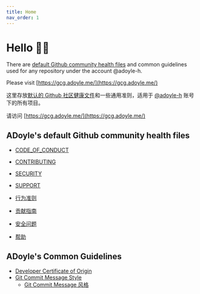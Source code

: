 ```yaml
---
title: Home
nav_order: 1
---
```

# Hello 👨‍💻️

There are [default Github community health files](https://docs.github.com/en/communities/setting-up-your-project-for-healthy-contributions/creating-a-default-community-health-file) and common guidelines used for any repository under the account @adoyle-h.

Please visit [https://gcg.adoyle.me/](https://gcg.adoyle.me/)

这里存放[默认的 Github 社区健康文件](https://docs.github.com/en/communities/setting-up-your-project-for-healthy-contributions/creating-a-default-community-health-file)和一些通用准则，适用于 [@adoyle-h](https://github.com/adoyle-h) 账号下的所有项目。

请访问 [https://gcg.adoyle.me/](https://gcg.adoyle.me/)

## ADoyle's default Github community health files

- [CODE_OF_CONDUCT](./CODE_OF_CONDUCT.md)
- [CONTRIBUTING](./CONTRIBUTING.md)
- [SECURITY](./SECURITY.md)
- [SUPPORT](./SUPPORT.md)

- [行为准则](./CODE_OF_CONDUCT.zh.md)
- [贡献指南](./CONTRIBUTING.zh.md)
- [安全问题](./SECURITY.zh.md)
- [帮助](./SUPPORT.zh.md)

## ADoyle's Common Guidelines

- [Developer Certificate of Origin](./doc/dco.md)
- [Git Commit Message Style](./doc/git-style.md)
  - [Git Commit Message 风格](./doc/git-style.zh.md)
